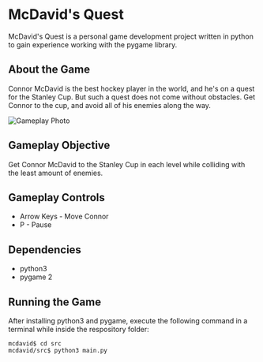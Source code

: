 # McDavid's Quest

McDavid's Quest is a personal game development project written in python to gain experience working with the pygame library.

## About the Game
Connor McDavid is the best hockey player in the world, and he's on a quest for the Stanley Cup. But such a quest does not come without obstacles. Get Connor to the cup, and avoid all of his enemies along the way.

![Gameplay Photo](https://github.com/paetond1/mcdavid/resources/images/gameplay.png?raw=true) 

## Gameplay Objective
Get Connor McDavid to the Stanley Cup in each level while colliding with the least amount of enemies.

## Gameplay Controls
* Arrow Keys - Move Connor
* P - Pause

## Dependencies
* python3
* pygame 2

## Running the Game
After installing python3 and pygame, execute the following command in a terminal while inside the respository folder:
```
mcdavid$ cd src
mcdavid/src$ python3 main.py
``` 





